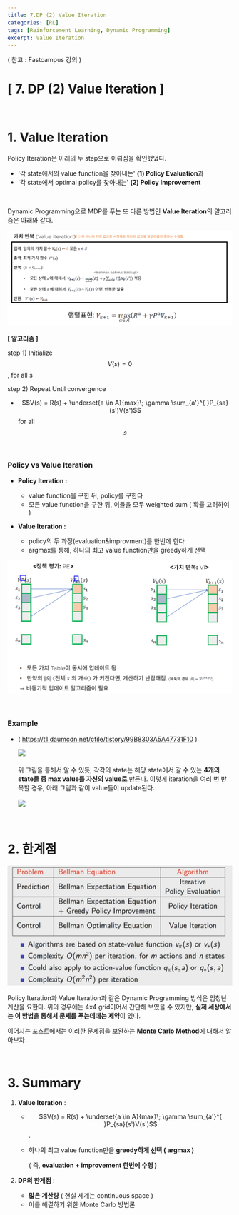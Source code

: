```yaml
---
title: 7.DP (2) Value Iteration
categories: [RL]
tags: [Reinforcement Learning, Dynamic Programming]
excerpt: Value Iteration
---
```

<script src="https://cdn.mathjax.org/mathjax/latest/MathJax.js?config=TeX-AMS-MML_HTMLorMML" type="text/javascript"></script>

( 참고 : Fastcampus 강의 )

# [ 7. DP (2) Value Iteration ]

<br>

# 1. Value Iteration
Policy Iteration은 아래의 두 step으로 이뤄짐을 확인했었다.

- '각 state에서의 value function을 찾아내는' **(1) Policy Evaluation**과
- '각 state에서 optimal policy를 찾아내는' **(2) Policy Improvement**

<br>

Dynamic Programming으로 MDP를 푸는 또 다른 방법인 **Value Iteration**의 알고리즘은 아래와 같다.

![figure2](/assets/img/RL/img17.png)

**[ 알고리즘 ]**

step 1) Initialize $$V(s)=0$$, for all s

step 2) Repeat Until convergence

- $$V(s) = R(s) + \underset{a \in A}{max}\; \gamma \sum_{a'}^{ }P_{sa}(s')V(s')$$ for all $$s$$

 <br>

### Policy vs Value Iteration

- **Policy Iteration :**
  - value function을 구한 뒤, policy를 구한다
  - 모든 value function을 구한 뒤, 이들을 모두 weighted sum ( 확률 고려하여 )

- **Value Iteration :**
  - policy의 두 과정(evaluation&improvment)를 한번에 한다
  - argmax를 통해, 하나의 최고 value function만을 greedy하게 선택

![figure2](/assets/img/RL/img18.png)

<br>

### Example

- ( https://t1.daumcdn.net/cfile/tistory/99B8303A5A47731F10 ) 

    

  <img src="https://t1.daumcdn.net/cfile/tistory/99B8303A5A47731F10" width="800" />  <br><br>
   위 그림을 통해서 알 수 있듯, 각각의 state는 해당 state에서 갈 수 있는 **4개의 state들 중 max value를 자신의 value로** 만든다. 이렇게 iteration을 여러 번
   반복할 경우, 아래 그림과 같이 value들이 update된다. <br> <br>
   <img src="https://t1.daumcdn.net/cfile/tistory/990D2B365A489D6C21" width="800" />  <br>

<br>

# 2. 한계점

![figure2](/assets/img/RL/img2.png)

Policy Iteration과 Value Iteration과 같은 Dynamic Programming 방식은 엄청난 계산을 요한다. 위의 경우에는 4x4 grid이어서 간단해 보였을 수 있지만, **실제 세상에서는 이 방법을 통해서 문제를 푸는데에는 제약**이 있다. 

이어지는 포스트에서는 이러한 문제점을 보완하는 **Monte Carlo Method**에 대해서 알아보자.

<br>

# 3. Summary

1. **Value Iteration** : 

   - $$V(s) = R(s) + \underset{a \in A}{max}\; \gamma \sum_{a'}^{ }P_{sa}(s')V(s')$$.

   - 하나의 최고 value function만을 **greedy하게 선택 ( argmax )**

     ( 즉, **evaluation + improvement 한번에 수행 )**

2. **DP의 한계점** :

   - **많은 계산량** ( 현실 세계는 continuous space )
   - 이를 해결하기 위한 Monte Carlo 방법론
